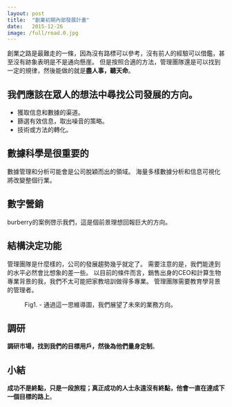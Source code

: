 ```yaml
---
layout: post
title:  "創業初期內部發展計畫"
date:   2015-12-26
image: /full/road.0.jpg
---
```


創業之路是最難走的一條，因為沒有路標可以參考，沒有前人的經驗可以借鑑，甚至沒有跡象表明是不是通向懸崖。
但是按照合適的方法，管理團隊還是可以找到一定的規律，然後能做的就是**盡人事，聽天命**。

## 我們應該在眾人的想法中尋找公司發展的方向。

- 獲取信息和數據的渠道。
- 篩選有效信息，取出噪音的策略。
- 技術或方法的轉化。

## 數據科學是很重要的

數據管理和分析可能會是公司脫穎而出的領域。
海量多樣數據分析和信息可視化將改變整個行業。

## 數字營銷
burberry的案例啓示我們，這是個前景理想回報巨大的方向。

## 結構決定功能
管理團隊是什麼樣的，公司的發展趨勢幾乎就定了。
需要注意的是，我們能達到的水平必然會比想象的差一些。
以目前的條件而言，銷售出身的CEO和計算生物專業背景的我，我們不太可能把家教培訓做得多專業。
管理團隊需要教育學背景的管理者。


<figure>
	<img src="{{ '/assets/img//svg/direction.svg' | prepend: site.baseurl }}" alt=""> 
	<figcaption>Fig1. - 通過這一思維導圖，我們展望了未來的業務方向。</figcaption>
</figure>

## 調研
**調研市場，找到我們的目標用戶，然後為他們量身定制**。


## 小結
**成功不是終點，只是一段旅程；真正成功的人士永遠沒有終點，他會一直在達成下一個目標的路上**。